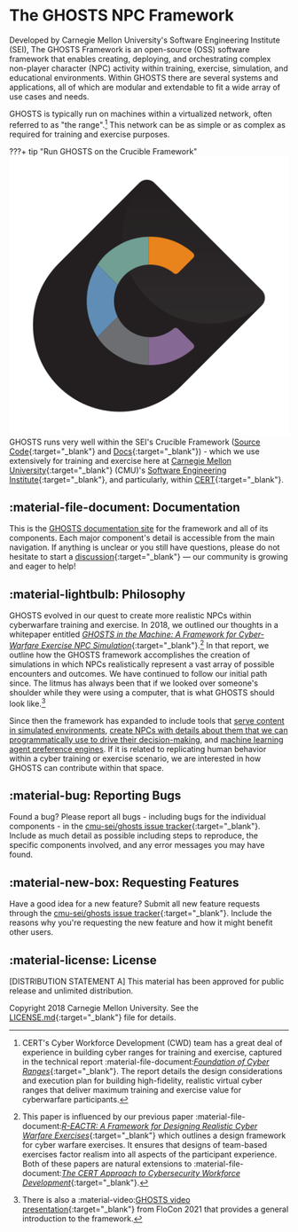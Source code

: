 # The GHOSTS NPC Framework

Developed by Carnegie Mellon University's Software Engineering Institute (SEI), The GHOSTS Framework is an open-source (OSS) software framework that enables creating, deploying, and orchestrating complex non-player character (NPC) activity within training, exercise, simulation, and educational environments. Within GHOSTS there are several systems and applications, all of which are modular and extendable to fit a wide array of use cases and needs.

GHOSTS is typically run on machines within a virtualized network, often referred to as "the range".[^1] This network can be as simple or as complex as required for training and exercise purposes.

???+ tip "Run GHOSTS on the Crucible Framework"
    ![Crucible Logo](assets/img/crucible-icon-c-alpha.svg)
    GHOSTS runs very well within the SEI's Crucible Framework ([Source Code](https://github.com/cmu-sei/crucible){:target="_blank"} and [Docs](https://cmu-sei.github.io/crucible/){:target="_blank"}) - which we use extensively for training and exercise here at [Carnegie Mellon University](https://www.cmu.edu){:target="_blank"} (CMU)'s [Software Engineering Institute](https://sei.cmu.edu/){:target="_blank"}, and particularly, within [CERT](https://cert.org){:target="_blank"}.

## :material-file-document: Documentation

This is the [GHOSTS documentation site](https://cmu-sei.github.io/ghosts/) for the framework and all of its components. Each major component's detail is accessible from the main navigation. If anything is unclear or you still have questions, please do not hesitate to start a [discussion](https://github.com/cmu-sei/GHOSTS/discussions){:target="_blank"} — our community is growing and eager to help!

## :material-lightbulb: Philosophy

GHOSTS evolved in our quest to create more realistic NPCs within cyberwarfare training and exercise. In 2018, we outlined our thoughts in a whitepaper entitled [_GHOSTS in the Machine: A Framework for Cyber-Warfare Exercise NPC Simulation_](https://resources.sei.cmu.edu/library/asset-view.cfm?assetid=534316){:target="_blank"}.[^2] In that report, we outline how the GHOSTS framework accomplishes the creation of simulations in which NPCs realistically represent a vast array of possible encounters and outcomes. We have continued to follow our initial path since. The litmus has always been that if we looked over someone's shoulder while they were using a computer, that is what GHOSTS should look like.[^3]

Since then the framework has expanded to include tools that [serve content in simulated environments](content/index.md), [create NPCs with details about them that we can programmatically use to drive their decision-making](animator/index.md), and [machine learning agent preference engines](spectre/index.md). If it is related to replicating human behavior within a cyber training or exercise scenario, we are interested in how GHOSTS can contribute within that space.

## :material-bug: Reporting Bugs

Found a bug? Please report all bugs - including bugs for the individual components - in the [cmu-sei/ghosts issue tracker](https://github.com/cmu-sei/ghosts/issues){:target="_blank"}. Include as much detail as possible including steps to reproduce, the specific components involved, and any error messages you may have found.

## :material-new-box: Requesting Features

Have a good idea for a new feature? Submit all new feature requests through the [cmu-sei/ghosts issue tracker](https://github.com/cmu-sei/ghosts/issues){:target="_blank"}. Include the reasons why you're requesting the new feature and how it might benefit other users.

## :material-license: License

[DISTRIBUTION STATEMENT A] This material has been approved for public release and unlimited distribution.

Copyright 2018 Carnegie Mellon University. See the [LICENSE.md](https://github.com/cmu-sei/GHOSTS/blob/master/LICENSE.md){:target="_blank"} file for details.


[^1]: CERT's Cyber Workforce Development (CWD) team has a great deal of experience in building cyber ranges for training and exercise, captured in the technical report :material-file-document:[_Foundation of Cyber Ranges_](https://resources.sei.cmu.edu/library/asset-view.cfm?assetid=734198){:target="_blank"}. The report details the design considerations and execution plan for building high-fidelity, realistic virtual cyber ranges that deliver maximum training and exercise value for cyberwarfare participants.

[^2]: This paper is influenced by our previous paper :material-file-document:[_R-EACTR: A Framework for Designing Realistic Cyber Warfare Exercises_](https://resources.sei.cmu.edu/library/asset-view.cfm?assetid=505224){:target="_blank"} which outlines a design framework for cyber warfare exercises. It ensures that designs of team-based exercises factor realism into all aspects of the participant experience. Both of these papers are natural extensions to :material-file-document:[_The CERT Approach to Cybersecurity Workforce Development_](https://resources.sei.cmu.edu/library/asset-view.cfm?assetid=9697){:target="_blank"}.

[^3]: There is also a :material-video:[GHOSTS video presentation](https://resources.sei.cmu.edu/library/asset-view.cfm?assetid=735300){:target="_blank"} from FloCon 2021 that provides a general introduction to the framework.
